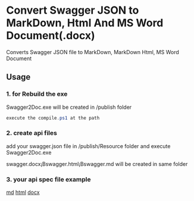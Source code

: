 # Convert Swagger JSON to MarkDown, Html And MS Word Document(.docx)
Converts Swagger JSON file to MarkDown, MarkDown Html, MS Word Document 

## Usage

### 1. for Rebuild the exe
Swagger2Doc.exe will be created in  /publish folder

```PowerShell
execute the compile.ps1 at the path
```
### 2. create api files
add your swagger.json file in /publish/Resource folder and execute Swagger2Doc.exe

swagger.docx¡Bswagger.html¡Bswagger.md will be created in same folder

### 3. your api spec file example

[md](publish/Resources/Output/swagger.md)
[html](publish/Resources/Output/swagger.html)
[docx](publish/Resources/Output/swagger.docx)
